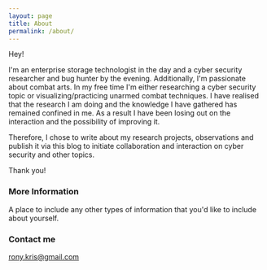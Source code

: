 ```yaml
---
layout: page
title: About
permalink: /about/
---
```


Hey!

I'm an enterprise storage technologist in the day and a cyber security researcher and bug hunter by the evening. Additionally, I'm passionate about combat arts. In my free time I'm either researching a cyber security topic or visualizing/practicing unarmed combat techniques. I have realised that the research I am doing and the knowledge I have gathered has remained confined in me. As a result I have been losing out on the interaction and the possibility of improving it. 

Therefore, I chose to write about my research projects, observations and publish it via this blog to initiate collaboration and interaction on cyber security and other topics.

Thank you! 

### More Information

A place to include any other types of information that you'd like to include about yourself.

### Contact me

[rony.kris@gmail.com](mailto:rony.kris@gmail.com)
